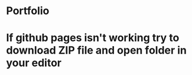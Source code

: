 # Portfolio


# If github pages isn't working try to download ZIP file and open folder in your editor
